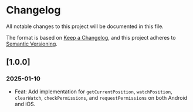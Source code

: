 # Changelog
All notable changes to this project will be documented in this file.

The format is based on [Keep a Changelog](https://keepachangelog.com/en/1.0.0/),
and this project adheres to [Semantic Versioning](https://semver.org/spec/v2.0.0.html).

## [1.0.0]

### 2025-01-10
- Feat: Add implementation for `getCurrentPosition`, `watchPosition`, `clearWatch`, `checkPermissions`, and `requestPermissions` on both Android and iOS.

